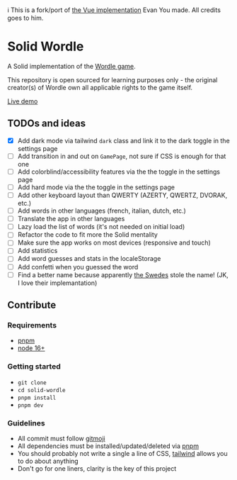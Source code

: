 ℹ️ This is a fork/port of [the Vue implementation](https://github.com/yyx990803/vue-wordle) Evan You made. All credits goes to him.

# Solid Wordle

A Solid implementation of the [Wordle game](https://www.powerlanguage.co.uk/wordle/).

This repository is open sourced for learning purposes only - the original creator(s) of Wordle own all applicable rights to the game itself.

[Live demo](https://solid-wordle.netlify.app/)

## TODOs and ideas

- [x] Add dark mode via tailwind `dark` class and link it to the dark toggle in the settings page
- [ ] Add transition in and out on `GamePage`, not sure if CSS is enough for that one
- [ ] Add colorblind/accessibility features via the the toggle in the settings page
- [ ] Add hard mode via the the toggle in the settings page
- [ ] Add other keyboard layout than QWERTY (AZERTY, QWERTZ, DVORAK, etc.)
- [ ] Add words in other languages (french, italian, dutch, etc.)
- [ ] Translate the app in other languages
- [ ] Lazy load the list of words (it's not needed on initial load)
- [ ] Refactor the code to fit more the Solid mentality
- [ ] Make sure the app works on most devices (responsive and touch)
- [ ] Add statistics
- [ ] Add word guesses and stats in the localeStorage
- [ ] Add confetti when you guessed the word
- [ ] Find a better name because apparently [the Swedes](https://github.com/krawaller/swordle) stole the name! (JK, I love their implemantation)

## Contribute

### Requirements

- [pnpm](https://pnpm.io/)
- [node 16+](https://nodejs.org/en/)

### Getting started

- `git clone`
- `cd solid-wordle`
- `pnpm install`
- `pnpm dev`

### Guidelines

- All commit must follow [gitmoji](https://gitmoji.dev/)
- All dependencies must be installed/updated/deleted via [pnpm](https://pnpm.io/)
- You should probably not write a single a line of CSS, [tailwind](https://tailwindcss.com/) allows you to do about anything
- Don't go for one liners, clarity is the key of this project
